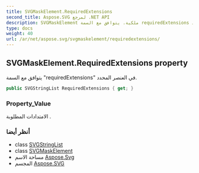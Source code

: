 ```yaml
---
title: SVGMaskElement.RequiredExtensions
second_title: Aspose.SVG لمرجع .NET API
description: SVGMaskElement ملكية. يتوافق مع السمة requiredExtensions في العنصر المحدد.
type: docs
weight: 40
url: /ar/net/aspose.svg/svgmaskelement/requiredextensions/
---
```

## SVGMaskElement.RequiredExtensions property

يتوافق مع السمة "requiredExtensions" في العنصر المحدد.

```csharp
public SVGStringList RequiredExtensions { get; }
```

### Property_Value

الامتدادات المطلوبة .

### أنظر أيضا

* class [SVGStringList](../../../aspose.svg.datatypes/svgstringlist/)
* class [SVGMaskElement](../)
* مساحة الاسم [Aspose.Svg](../../svgmaskelement/)
* المجسم [Aspose.SVG](../../../)


